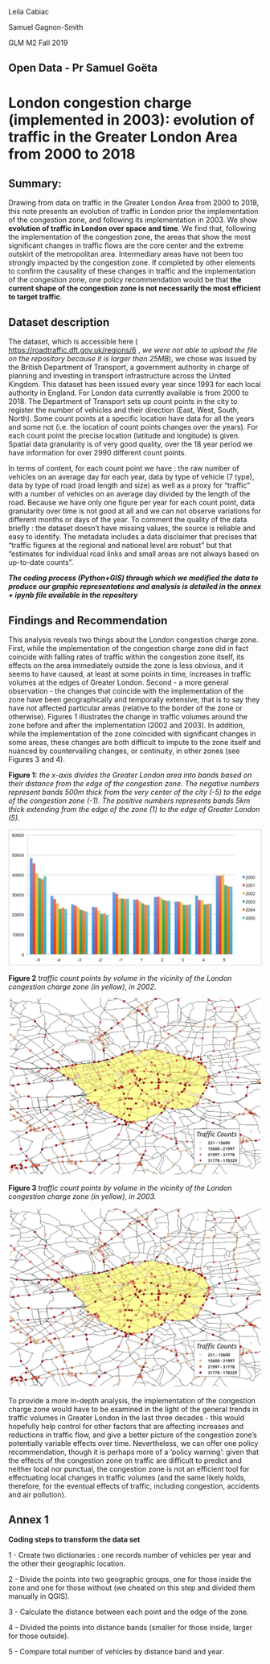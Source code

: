 Leila Cabiac 

Samuel Gagnon-Smith 

GLM M2 Fall 2019 

## Open Data - Pr Samuel Goëta
# **London congestion charge (implemented in 2003): evolution of traffic in the Greater London Area from 2000 to 2018**

## Summary:
Drawing from data on traffic in the Greater London Area from 2000 to 2018, this note presents an evolution of traffic in London prior the implementation of the congestion zone, and following its implementation in 2003. We show **evolution of traffic in London over space and time**. We find that, following the implementation of the congestion zone, the areas that show the most significant changes in traffic flows are the core center and the extreme outskirt of the metropolitan area. Intermediary areas have not been too strongly impacted by the congestion zone. If completed by other elements to confirm the causality of these changes in traffic and the implementation of the congestion zone, one policy recommendation would be that **the current shape of the congestion zone is not necessarily the most efficient to target traffic**.

## Dataset description 
The dataset, which is accessible here ( https://roadtraffic.dft.gov.uk/regions/6 , *we were not able to upload the file on the repository because it is larger than 25MB*), we chose was issued by the British Department of Transport, a government authority in charge of planning and investing in transport infrastructure across the United Kingdom. This dataset has been issued every year since 1993 for each local authority in England. For London data currently available is from 2000 to 2018. The Department of Transport sets up count points in the city to register the number of vehicles and their direction (East, West, South, North). Some count points at a specific location have data for all the years and some not (i.e. the location of count points changes over the years). For each count point the precise location (latitude and longitude) is given. Spatial data granularity is of very good quality, over the 18 year period we have information for over 2990 different count points. 

In terms of content, for each count point we have : the raw number of vehicles on an average day for each year, data by type of vehicle (7 type), data by type of road (road length and size) as well as a proxy for “traffic” with a number of vehicles on an average day divided by the length of the road. Because we have only one figure per year for each count point, data granularity over time is not good at all and we can not observe variations for different months or days of the year. To comment the quality of the data briefly : the dataset doesn’t have missing values, the source is reliable and easy to identify. The metadata includes a data disclaimer that precises that “traffic figures at the regional and national level are robust” but that “estimates for individual road links and small areas are not always based on up-to-date counts”. 

***The coding process (Python+GIS) through which we modified the data to produce our graphic representations and analysis is detailed in the annex + ipynb file available in the repository***

## Findings and Recommendation
This analysis reveals two things about the London congestion charge zone. First, while the implementation of the congestion charge zone did in fact coincide with falling rates of traffic within the congestion zone itself, its effects on the area immediately outside the zone is less obvious, and it seems to have caused, at least at some points in time, increases in traffic volumes at the edges of Greater London. Second - a more general observation - the changes that coincide with the implementation of the zone have been geographically and temporally extensive, that is to say they have not affected particular areas (relative to the border of the zone or otherwise). Figures 1 illustrates the change in traffic volumes around the zone before and after the implementation (2002 and 2003). In addition, while the implementation of the zone coincided with significant changes in some areas, these changes are both difficult to impute to the zone itself and nuanced by countervailing changes, or continuity, in other zones (see Figures 3 and 4). 

**Figure 1:** *the x-axis divides the Greater London area into bands based on their distance from the edge of the congestion zone. The negative numbers represent bands 500m thick from the very center of the city (-5) to the edge of the congestion zone (-1). The positive numbers represents bands 5km thick extending from the edge of the zone (1) to the edge of Greater London (5).* 

![Figure1](Figure1.png)

**Figure 2** *traffic count points by volume in the vicinity of the London congestion charge zone (in yellow), in 2002.*

![Figure2](Figure2.png)

**Figure 3** *traffic count points by volume in the vicinity of the London congestion charge zone (in yellow), in 2003.*

![Figure3](Figure3.png)

To provide a more in-depth analysis, the implementation of the congestion charge zone would have to be examined in the light of the general trends in traffic volumes in Greater London in the last three decades - this would hopefully help control for other factors that are affecting increases and reductions in traffic flow, and give a better picture of the congestion zone’s potentially variable effects over time. Nevertheless, we can offer one policy recommendation, though it is perhaps more of a ‘policy warning’: given that the effects of the congestion zone on traffic are difficult to predict and neither local nor punctual, the congestion zone is not an efficient tool for effectuating local changes in traffic volumes (and the same likely holds, therefore, for the eventual effects of traffic, including congestion, accidents and air pollution).   

## Annex 1

**Coding steps to transform the data set**

1 - Create two dictionaries : one records number of vehicles per year and the other their geographic location. 

2 - Divide the points into two geographic groups, one for those inside the zone and one for those without (we cheated on this step and divided them manually in QGIS). 

3 - Calculate the distance between each point and the edge of the zone. 

4 - Divided the points into distance bands (smaller for those inside, larger for those outside). 

5 - Compare total number of vehicles by distance band and year. 









